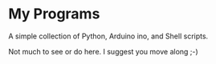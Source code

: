 # My Programs

A simple collection of Python, Arduino ino, and Shell scripts.

Not much to see or do here. I suggest you move along ;-)
